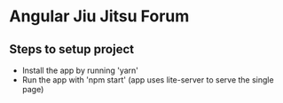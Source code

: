 # Angular Jiu Jitsu Forum

## Steps to setup project
- Install the app by running 'yarn'
- Run the app with 'npm start' (app uses lite-server to serve the single page)